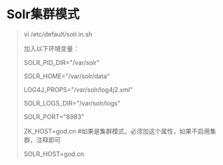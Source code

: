 # Solr集群模式

> vi /etc/default/solr.in.sh
>
> 加入以下环境变量：
>
> SOLR\_PID\_DIR="/var/solr"
>
> SOLR\_HOME="/var/solr/data"
>
> LOG4J\_PROPS="/var/solr/log4j2.xml"
>
> SOLR\_LOGS\_DIR="/var/solr/logs"
>
> SOLR\_PORT="8983"
>
> ZK\_HOST=god.cn  \#如果是集群模式，必须加这个属性，如果不启用集群，注释即可
>
> SOLR\_HOST=god.cn




